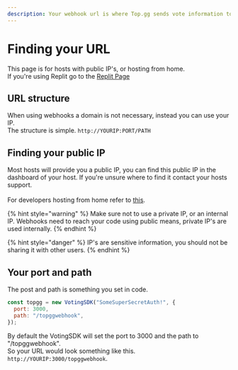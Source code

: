 ```yaml
---
description: Your webhook url is where Top.gg sends vote information to.
---
```


# Finding your URL

This page is for hosts with public IP's, or hosting from home.\
If you're using Replit go to the [Replit Page](installation-and-setup/running-webhooks-on-replit.md)

## URL structure

When using webhooks a domain is not necessary, instead you can use your IP.\
The structure is simple. `http://YOURIP:PORT/PATH`

## Finding your public IP

Most hosts will provide you a public IP, you can find this public IP in the dashboard of your host. If you're unsure where to find it contact your hosts support.\
\
For developers hosting from home refer to [this](installation-and-setup/running-webhooks-from-home.md#finding-your-public-ip).

{% hint style="warning" %}
Make sure not to use a private IP, or an internal IP. Webhooks need to reach your code using public means, private IP's are used internally.
{% endhint %}

{% hint style="danger" %}
IP's are sensitive information, you should not be sharing it with other users.
{% endhint %}

## Your port and path

The post and path is something you set in code.

```javascript
const topgg = new VotingSDK("SomeSuperSecretAuth!", {
  port: 3000,
  path: "/topggwebhook",
});
```

By default the VotingSDK will set the port to 3000 and the path to "/topggwebhook".\
So your URL would look something like this. `http://YOURIP:3000/topggwebhook`.
